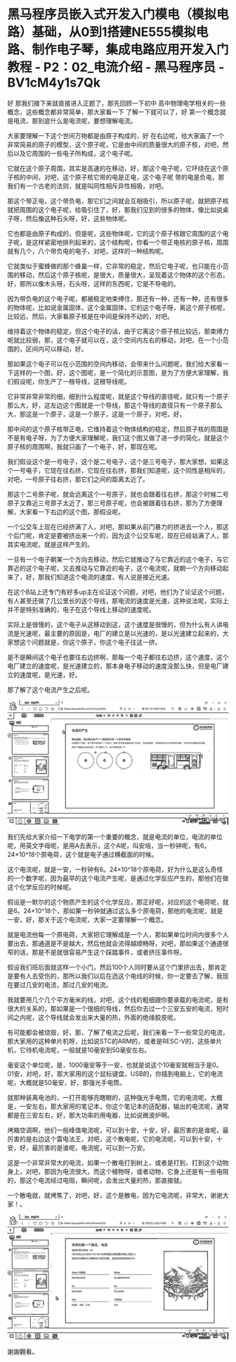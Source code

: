 # 黑马程序员嵌入式开发入门模电（模拟电路）基础，从0到1搭建NE555模拟电路、制作电子琴，集成电路应用开发入门教程 - P2：02_电流介绍 - 黑马程序员 - BV1cM4y1s7Qk

好 那我们接下来就直接进入正题了，那先回顾一下初中 高中物理电学相关的一些概念，这些概念都非常简单，那大家看一下 了解一下就可以了，好 第一个概念就是电流，那到底什么是电流呢，要想理解电流。

大家要理解一下这个世间万物都是由原子构成的，好 在右边呢，给大家画了一个非常简易的原子的模型，这个原子呢，它是由中间的质量很大的原子核，对吧，然后以及它周围的一些电子所构成，这个电子呢。

它就在这个原子周围，其实是高速的在移动，好，那这个电子呢，它环绕在这个原子核的中间，对吧，这个原子核它带的电是正电，这个电子呢 带的电是负电，那我们有一个古老的法则，就是叫同性相斥异性相吸，对吧。

那这个带正电，这个带负电，那它们之间就会互相吸引，所以原子呢，就把原子核就把周围的这个电子呢，给吸引住了，好，那我们见到的很多的物体，像比如说桌子呀，然后像这种石头呀，好，这些物体呢。

它也都是由原子构成的，但是呢，这些物体呢，它的这个原子核跟它周围的这个电子呢，是这样紧密地排列起来的，这个结构呢，你看一个带正电核的原子核，周围就有几个，八个带负电的电子，对吧，这样的一种结构呢。

它就类似于蜜蜂做的那个蜂巢一样，它非常的稳定，然后它电子呢，也只能在小范围的移动，然后这个原子核呢，是很大，质量很大，呈现着这个物体的这个形态，好，那所以像木头呀，石头呀，这样的东西呢，它是不导电的。

因为带负电的这个电子呢，都被稳定地束缚住，那还有一种，还有一种，还有很多的物体呢，比如说金属固体，这个金属固体，它的这个电子呀，离这个原子核呢，比较远，然后，大家看原子核是在中间是保持不动的，对吧。

维持着这个物体的稳定，但这个电子的话，由于它离这个原子核比较远，那束缚力呢就比较弱，那，这个电子就可以在，这个空间内左右的移动，对吧，在一个小范围的，区间内可以移动，好。

那如果这个电子可以在小范围的空间内移动，会带来什么问题呢，我们给大家看一下这样的一个图，好，这个图呢，是一个简化的示意图，是为了方便大家理解，我们假设呢，你生产了一根导线，这根导线呢。

它非常非常非常的细，细到什么程度呢，就是这个导线的直径呢，就只有一个原子那么大，好，这左边这个图就是一个导线，那这个导线的直径只有一个原子那么大，那这是一个原子，这是一个原子，这是一个原子，对吧，好。

那中间的这个原子核带正电，它维持着这个物体结构的稳定，然后原子核的周围是不是有电子呀，为了方便大家理解呢，我们这个图又做了进一步的简化，就是这个原子核的周围啊，我就只画了一个电子，好，那现在呢。

我们假设这个是一号电子，这个是二号电子，这个是三号电子，那大家想，如果这个一号电子，它现在往右挤，它现在往右挤，那我们知道呢，这个同性是相斥的，对吧，一号原子往右挤，那它们之间的距离太近了。

那这个二号原子呢，就会远离这个一号原子，就也会跟着往右挤，那这个时候二号原子又靠近三号原子太近了，那三号原子呢，也会被跟着往右挤，那为了方便理解，大家看一下右边的这个图，那假设呢。

一个公交车上现在已经挤满了人，对吧，那如果从前门暴力的挤进去一个人，那这个后门呢，肯定是要被挤出来一个的，因为这个公交车呢，现在已经站满了人，那其实电流呢，就是这样产生的。

一旦有一个电子朝某一个方向去移动，然后它就推动了与它靠近的这个电子，与它靠近的这个电子呢，又去推动与它靠近的电子，这个电流呢，就朝一个方向移动起来了，好，那我们知道这个电流的速度，有人说是接近光速。

在这个B站上还专门有好多up主在论证这个问题，对吧，他们为了论证这个问题，有人甚至还做了几公里长的这个导线，那电流的速度是光速，这种说法呢，实际上并不是特别准确的，电子在这个导线上移动的速度呢。

实际上是很慢的，这个电子从这移动到这，这个速度是很慢的，但为什么有人讲电流是光速呢，最主要的原因是，电厂的建立是以光速的，是以光速建立起来的，大家想这个问题就是，你这个原子，你这个电子往这一挤。

是不是瞬间这个电子也要往右边挤啊，那每一个电子都往右边挤，这个速度，这个电厂建立的速度呢，是光速建立的，那本身电子移动的速度没那么快，但是电厂建立的速度呢，是光速，好。

那了解了这个电流产生之后呢。

![](img/46c6d9e8aed0e4b07e04175cedb4c2f3_1.png)

我们先给大家介绍一下电学的第一个重要的概念，就是电流的单位，电流的单位呢，用英文字母呢，是用A去表示，这个A呢，叫安培，当一秒钟呢，有6。24×10^18个原电荷，这个就是电子通过横截面的时候。

这个电流呢，就是一安，一秒钟有6。24×10^18个原电荷，好为什么是这么奇怪的一个数字呢，因为最早的这个电流产生呢，是通过化学反应产生的，那他们在做这个化学反应的时候呢。

假设是一默尔的这个物质产生的这个化学反应，那正好呢，对应的这个电荷呢，就是6。24×10^18个，那如果一秒钟就通过这么多个原电荷，那他的电流呢，就是一安，好，那关于这个电流呢，大家一定要理解一个概念。

就是电流他每一个原电荷，大家把它理解成是一个人，那如果单位时间内很多个人要出去，那通道是不是越大，然后他就会流得越顺畅呀，对吧，那如果这个通道很窄的话，那是不是就很容易产生这个踩踏事件，或者挤压事件呀。

假设我们班后面就这样一个小门，然后100个人同时要从这个门里挤出去，那肯定是要有人去受伤的，那所以我们以后在选这个电线的时候，你一定要去了解，我现在要过几安的电流，那过几安的电流。

我就要用几个几个平方毫米的线，对吧，这个线的粗细跟你要承载的电流呢，是有很大的关系的，那如果是一个很细的导线，然后你去过一个三安五安的电流，短时间之内呢，这个导线就会发出来大量的热，外面的绝缘胶皮呢。

有可能都会被烧毁，好，那，了解了电流之后呢，我们来看一下一些常见的电流，那大家用的这种单片机呀，比如说STC的ARM的，或者是RESC-V的，这些单片机，它待机电流呢，一般就是10毫安到50毫安左右。

毫安这个单位呢，是，1000毫安等于一安，也就是说这个10毫安就相当于是0。01安，对吧，好，那大家用的这个鼠标键盘，USB的，你插到电脑上，它的电流呢，大概就是50毫安，好，那强光手电筒。

就那种装离电池的，一打开能够亮瞎眼的，这种强光手电筒，它的电流呢，大概是，一安左右，那大家用的笔记本，你这个笔记本的适配器，输出的电流呢，通常都是在三安左右，好，那大功率的用电器，比如说微波炉啊。

烤箱空调啊，他们一般峰值电流呢，可以到十安，十安，好，最厉害的是谁呢，最厉害的是右边这个雷电法王，对吧，这个散电呢，它的电流呢，可以到十安，十安，好，最厉害的是谁呢，电流呢，可以到一万安。

这是一个非常非常大的电流，如果一个散电打到树上，或者是打到，打到这个动物身上，对吧，那因为电流很大，而这个植物呀，或者动物，它身上还是有一些电阻的，那这个电流经过电阻，瞬间呢，会发出大量的热，那直接就。

一个散电就，就烤焦了，对吧，好，这个是散电，因为它电流呢，非常大，谢谢大家！。

![](img/46c6d9e8aed0e4b07e04175cedb4c2f3_3.png)

謝謝觀看。